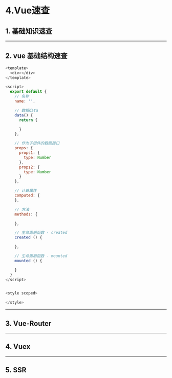 # 4.Vue速查

## 1. 基础知识速查

---

## 2. vue 基础结构速查

```javascript
<template>
  <div></div>
</template>

<script>
  export default {
    // 名称
    name: '',

    // 数据data
    data() {
      return {

      }
    },

    // 作为子组件的数据接口
    props: {
      props1: {
        type: Number
      },
      props2: {
        type: Number
      }
    },

    // 计算属性
    computed: {
    },

    // 方法
    methods: {

    },

    // 生命周期函数 - created
    created () {

    },

    // 生命周期函数 - mounted
    mounted () {

    }
  }
</script>


<style scoped>

</style>

```

---

## 3. Vue-Router

---

## 4. Vuex

---

## 5. SSR